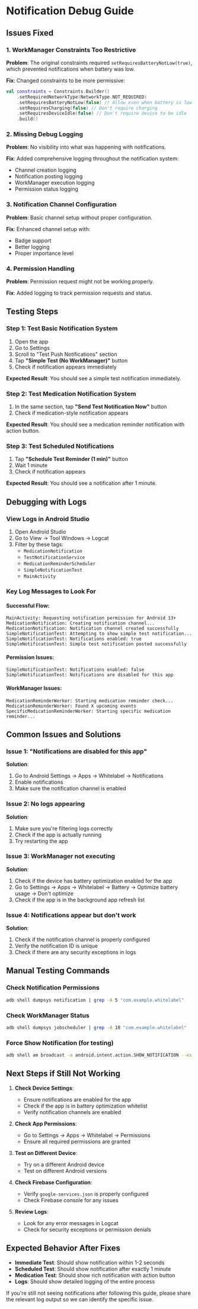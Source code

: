 # Notification Debug Guide

## Issues Fixed

### 1. **WorkManager Constraints Too Restrictive**
**Problem**: The original constraints required `setRequiresBatteryNotLow(true)`, which prevented notifications when battery was low.

**Fix**: Changed constraints to be more permissive:
```kotlin
val constraints = Constraints.Builder()
    .setRequiredNetworkType(NetworkType.NOT_REQUIRED)
    .setRequiresBatteryNotLow(false) // Allow even when battery is low
    .setRequiresCharging(false) // Don't require charging
    .setRequiresDeviceIdle(false) // Don't require device to be idle
    .build()
```

### 2. **Missing Debug Logging**
**Problem**: No visibility into what was happening with notifications.

**Fix**: Added comprehensive logging throughout the notification system:
- Channel creation logging
- Notification posting logging
- WorkManager execution logging
- Permission status logging

### 3. **Notification Channel Configuration**
**Problem**: Basic channel setup without proper configuration.

**Fix**: Enhanced channel setup with:
- Badge support
- Better logging
- Proper importance level

### 4. **Permission Handling**
**Problem**: Permission request might not be working properly.

**Fix**: Added logging to track permission requests and status.

## Testing Steps

### Step 1: Test Basic Notification System
1. Open the app
2. Go to Settings
3. Scroll to "Test Push Notifications" section
4. Tap **"Simple Test (No WorkManager)"** button
5. Check if notification appears immediately

**Expected Result**: You should see a simple test notification immediately.

### Step 2: Test Medication Notification System
1. In the same section, tap **"Send Test Notification Now"** button
2. Check if medication-style notification appears

**Expected Result**: You should see a medication reminder notification with action button.

### Step 3: Test Scheduled Notifications
1. Tap **"Schedule Test Reminder (1 min)"** button
2. Wait 1 minute
3. Check if notification appears

**Expected Result**: You should see a notification after 1 minute.

## Debugging with Logs

### View Logs in Android Studio
1. Open Android Studio
2. Go to View → Tool Windows → Logcat
3. Filter by these tags:
   - `MedicationNotification`
   - `TestNotificationService`
   - `MedicationReminderScheduler`
   - `SimpleNotificationTest`
   - `MainActivity`

### Key Log Messages to Look For

#### Successful Flow:
```
MainActivity: Requesting notification permission for Android 13+
MedicationNotification: Creating notification channel...
MedicationNotification: Notification channel created successfully
SimpleNotificationTest: Attempting to show simple test notification...
SimpleNotificationTest: Notifications enabled: true
SimpleNotificationTest: Simple test notification posted successfully
```

#### Permission Issues:
```
SimpleNotificationTest: Notifications enabled: false
SimpleNotificationTest: Notifications are disabled for this app
```

#### WorkManager Issues:
```
MedicationReminderWorker: Starting medication reminder check...
MedicationReminderWorker: Found X upcoming events
SpecificMedicationReminderWorker: Starting specific medication reminder...
```

## Common Issues and Solutions

### Issue 1: "Notifications are disabled for this app"
**Solution**: 
1. Go to Android Settings → Apps → Whitelabel → Notifications
2. Enable notifications
3. Make sure the notification channel is enabled

### Issue 2: No logs appearing
**Solution**:
1. Make sure you're filtering logs correctly
2. Check if the app is actually running
3. Try restarting the app

### Issue 3: WorkManager not executing
**Solution**:
1. Check if the device has battery optimization enabled for the app
2. Go to Settings → Apps → Whitelabel → Battery → Optimize battery usage → Don't optimize
3. Check if the app is in the background app refresh list

### Issue 4: Notifications appear but don't work
**Solution**:
1. Check if the notification channel is properly configured
2. Verify the notification ID is unique
3. Check if there are any security exceptions in logs

## Manual Testing Commands

### Check Notification Permissions
```bash
adb shell dumpsys notification | grep -A 5 "com.example.whitelabel"
```

### Check WorkManager Status
```bash
adb shell dumpsys jobscheduler | grep -A 10 "com.example.whitelabel"
```

### Force Show Notification (for testing)
```bash
adb shell am broadcast -a android.intent.action.SHOW_NOTIFICATION --es "package" "com.example.whitelabel"
```

## Next Steps if Still Not Working

1. **Check Device Settings**:
   - Ensure notifications are enabled for the app
   - Check if the app is in battery optimization whitelist
   - Verify notification channels are enabled

2. **Check App Permissions**:
   - Go to Settings → Apps → Whitelabel → Permissions
   - Ensure all required permissions are granted

3. **Test on Different Device**:
   - Try on a different Android device
   - Test on different Android versions

4. **Check Firebase Configuration**:
   - Verify `google-services.json` is properly configured
   - Check Firebase console for any issues

5. **Review Logs**:
   - Look for any error messages in Logcat
   - Check for security exceptions or permission denials

## Expected Behavior After Fixes

- **Immediate Test**: Should show notification within 1-2 seconds
- **Scheduled Test**: Should show notification after exactly 1 minute
- **Medication Test**: Should show rich notification with action button
- **Logs**: Should show detailed logging of the entire process

If you're still not seeing notifications after following this guide, please share the relevant log output so we can identify the specific issue.
